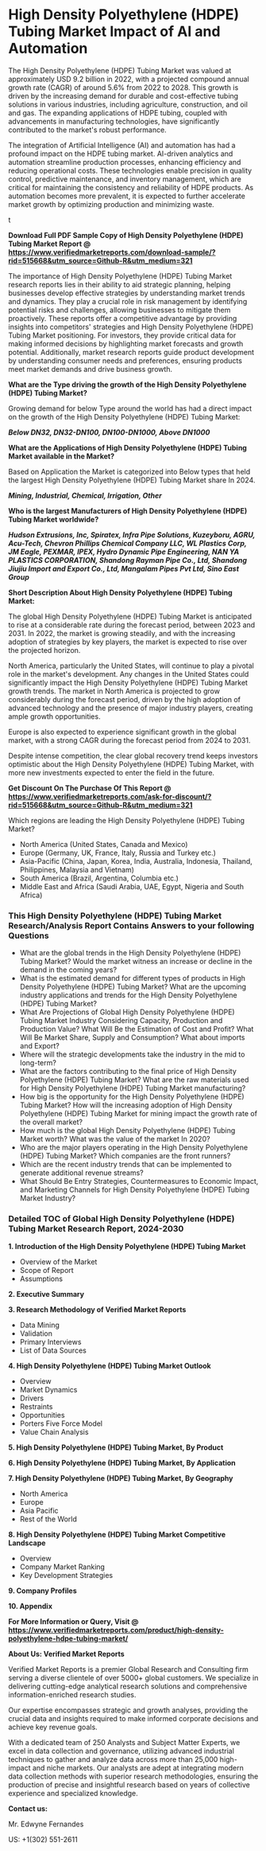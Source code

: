 <meta name="title" content="Global  High Density Polyethylene (HDPE) Tubing Market Impact of AI and Automation"><meta name="description" content="  The High Density Polyethylene (HDPE) Tubing Market was valued at approximately USD 9.2 billion in 2022, with a projected compound annual growth rate (CAGR) of around"><meta name="title" content=" High Density Polyethylene (HDPE) Tubing Market Size, Share, Scope, Trends, Growth, Opportunities, Analysis, Forecast"> <h1>High Density Polyethylene (HDPE) Tubing Market Impact of AI and Automation</h1> <p>The High Density Polyethylene (HDPE) Tubing Market was valued at approximately USD 9.2 billion in 2022, with a projected compound annual growth rate (CAGR) of around 5.6% from 2022 to 2028. This growth is driven by the increasing demand for durable and cost-effective tubing solutions in various industries, including agriculture, construction, and oil and gas. The expanding applications of HDPE tubing, coupled with advancements in manufacturing technologies, have significantly contributed to the market's robust performance.</p> <p>The integration of Artificial Intelligence (AI) and automation has had a profound impact on the HDPE tubing market. AI-driven analytics and automation streamline production processes, enhancing efficiency and reducing operational costs. These technologies enable precision in quality control, predictive maintenance, and inventory management, which are critical for maintaining the consistency and reliability of HDPE products. As automation becomes more prevalent, it is expected to further accelerate market growth by optimizing production and minimizing waste.</p> t</p><p id="" class=""><strong>Download Full PDF Sample Copy of High Density Polyethylene (HDPE) Tubing Market Report @ <a href="https://www.verifiedmarketreports.com/download-sample/?rid=515668&utm_source=Github-R&utm_medium=321" target="_blank">https://www.verifiedmarketreports.com/download-sample/?rid=515668&utm_source=Github-R&utm_medium=321</a></strong></p><p>The importance of&nbsp;High Density Polyethylene (HDPE) Tubing Market research reports lies in their ability to aid strategic planning, helping businesses develop effective strategies by understanding market trends and dynamics. They play a crucial role in risk management by identifying potential risks and challenges, allowing businesses to mitigate them proactively. These reports offer a competitive advantage by providing insights into competitors' strategies and High Density Polyethylene (HDPE) Tubing Market positioning. For investors, they provide critical data for making informed decisions by highlighting market forecasts and growth potential. Additionally, market research reports guide product development by understanding consumer needs and preferences, ensuring products meet market demands and drive business growth.</p><p><strong>What are the&nbsp;Type driving the growth of the High Density Polyethylene (HDPE) Tubing Market?</strong></p><p id="" class="">Growing demand for below Type around the world has had a direct impact on the growth of the High Density Polyethylene (HDPE) Tubing Market:</p><em><strong>Below DN32, DN32-DN100, DN100-DN1000, Above DN1000</strong></em></p><strong>What are the&nbsp;Applications&nbsp;of High Density Polyethylene (HDPE) Tubing Market available in the Market?</strong></p><p id="" class="">Based on Application the Market is categorized into Below types that held the largest High Density Polyethylene (HDPE) Tubing Market share In 2024.</p><em><strong>Mining, Industrial, Chemical, Irrigation, Other</strong></em></p><strong>Who is the largest Manufacturers of High Density Polyethylene (HDPE) Tubing Market worldwide?</strong></p><p><em><strong>Hudson Extrusions, Inc, Spiratex, Infra Pipe Solutions, Kuzeyboru, AGRU, Acu-Tech, Chevron Phillips Chemical Company LLC, WL Plastics Corp, JM Eagle, PEXMAR, IPEX, Hydro Dynamic Pipe Engineering, NAN YA PLASTICS CORPORATION, Shandong Rayman Pipe Co., Ltd, Shandong Jiujiu Import and Export Co., Ltd, Mangalam Pipes Pvt Ltd, Sino East Group</strong></em></p><p id="" class=""><strong>Short Description About High Density Polyethylene (HDPE) Tubing Market:</strong></p><p>The global High Density Polyethylene (HDPE) Tubing Market is anticipated to rise at a considerable rate during the forecast period, between 2023 and 2031. In 2022, the market is growing steadily, and with the increasing adoption of strategies by key players, the market is expected to rise over the projected horizon.</p><p>North America, particularly the United States, will continue to play a pivotal role in the market's development. Any changes in the United States could significantly impact the High Density Polyethylene (HDPE) Tubing Market growth trends. The market in North America is projected to grow considerably during the forecast period, driven by the high adoption of advanced technology and the presence of major industry players, creating ample growth opportunities.</p><p>Europe is also expected to experience significant growth in the global market, with a strong CAGR during the forecast period from 2024 to 2031.</p><p>Despite intense competition, the clear global recovery trend keeps investors optimistic about the High Density Polyethylene (HDPE) Tubing Market, with more new investments expected to enter the field in the future.</p><p id="" class=""><strong>Get Discount On The Purchase Of This Report @ <a href="https://www.verifiedmarketreports.com/ask-for-discount/?rid=515668&utm_source=Github-R&utm_medium=321" target="_blank">https://www.verifiedmarketreports.com/ask-for-discount/?rid=515668&utm_source=Github-R&utm_medium=321</a></strong></p>Which regions are leading the High Density Polyethylene (HDPE) Tubing Market?</p><ul><li>North America (United States, Canada and Mexico)</li><li>Europe (Germany, UK, France, Italy, Russia and Turkey etc.)</li><li>Asia-Pacific (China, Japan, Korea, India, Australia, Indonesia, Thailand, Philippines, Malaysia and Vietnam)</li><li>South America (Brazil, Argentina, Columbia etc.)</li><li>Middle East and Africa (Saudi Arabia, UAE, Egypt, Nigeria and South Africa)</li></ul><h3 id="" class="">This High Density Polyethylene (HDPE) Tubing Market Research/Analysis Report Contains Answers to your following Questions</h3><ul><li>What are the global trends in the High Density Polyethylene (HDPE) Tubing Market? Would the market witness an increase or decline in the demand in the coming years?</li><li>What is the estimated demand for different types of products in High Density Polyethylene (HDPE) Tubing Market? What are the upcoming industry applications and trends for the High Density Polyethylene (HDPE) Tubing Market?</li><li>What Are Projections of Global High Density Polyethylene (HDPE) Tubing Market Industry Considering Capacity, Production and Production Value? What Will Be the Estimation of Cost and Profit? What Will Be Market Share, Supply and Consumption? What about imports and Export?</li><li>Where will the strategic developments take the industry in the mid to long-term?</li><li>What are the factors contributing to the final price of High Density Polyethylene (HDPE) Tubing Market? What are the raw materials used for High Density Polyethylene (HDPE) Tubing Market manufacturing?</li><li>How big is the opportunity for the High Density Polyethylene (HDPE) Tubing Market? How will the increasing adoption of High Density Polyethylene (HDPE) Tubing Market for mining impact the growth rate of the overall market?</li><li>How much is the global High Density Polyethylene (HDPE) Tubing Market worth? What was the value of the market In 2020?</li><li>Who are the major players operating in the High Density Polyethylene (HDPE) Tubing Market? Which companies are the front runners?</li><li>Which are the recent industry trends that can be implemented to generate additional revenue streams?</li><li>What Should Be Entry Strategies, Countermeasures to Economic Impact, and Marketing Channels for High Density Polyethylene (HDPE) Tubing Market Industry?</li></ul><h3 id="" class="">Detailed TOC of Global High Density Polyethylene (HDPE) Tubing Market Research Report, 2024-2030</h3><p id="" class=""><strong>1. Introduction of the High Density Polyethylene (HDPE) Tubing Market</strong></p><ul><li>Overview of the Market</li><li>Scope of Report</li><li>Assumptions</li></ul><p id="" class=""><strong>2. Executive Summary</strong></p><p id="" class=""><strong>3. Research Methodology of Verified Market Reports</strong></p><ul><li>Data Mining</li><li>Validation</li><li>Primary Interviews</li><li>List of Data Sources</li></ul><p id="" class=""><strong>4. High Density Polyethylene (HDPE) Tubing Market Outlook</strong></p><ul><li>Overview</li><li>Market Dynamics</li><li>Drivers</li><li>Restraints</li><li>Opportunities</li><li>Porters Five Force Model</li><li>Value Chain Analysis</li></ul><p id="" class=""><strong>5. High Density Polyethylene (HDPE) Tubing Market, By Product</strong></p><p id="" class=""><strong>6. High Density Polyethylene (HDPE) Tubing Market, By Application</strong></p><p id="" class=""><strong>7. High Density Polyethylene (HDPE) Tubing Market, By Geography</strong></p><ul><li>North America</li><li>Europe</li><li>Asia Pacific</li><li>Rest of the World</li></ul><p id="" class=""><strong>8. High Density Polyethylene (HDPE) Tubing Market Competitive Landscape</strong></p><ul><li>Overview</li><li>Company Market Ranking</li><li>Key Development Strategies</li></ul><p id="" class=""><strong>9. Company Profiles</strong></p><p id="" class=""><strong>10. Appendix</strong></p><p id="" class=""><strong>For More Information or Query, Visit @ <a href="https://www.verifiedmarketreports.com/product/high-density-polyethylene-hdpe-tubing-market/" target="_blank">https://www.verifiedmarketreports.com/product/high-density-polyethylene-hdpe-tubing-market/</a></strong></p><p id="" class=""><strong>About Us: Verified Market Reports</strong></p><p id="" class="">Verified Market Reports is a premier Global Research and Consulting firm serving a diverse clientele of over 5000+ global customers. We specialize in delivering cutting-edge analytical research solutions and comprehensive information-enriched research studies.</p><p id="" class="">Our expertise encompasses strategic and growth analyses, providing the crucial data and insights required to make informed corporate decisions and achieve key revenue goals.</p><p id="" class="">With a dedicated team of 250 Analysts and Subject Matter Experts, we excel in data collection and governance, utilizing advanced industrial techniques to gather and analyze data across more than 25,000 high-impact and niche markets. Our analysts are adept at integrating modern data collection methods with superior research methodologies, ensuring the production of precise and insightful research based on years of collective experience and specialized knowledge.</p><p id="" class=""><strong>Contact us:</strong></p><p id="" class="">Mr. Edwyne Fernandes</p><p id="" class="">US: +1(302) 551-2611</p>